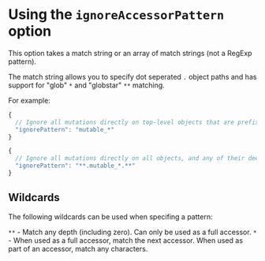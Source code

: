 # Using the `ignoreAccessorPattern` option

This option takes a match string or an array of match strings (not a RegExp pattern).

The match string allows you to specify dot seperated `.` object paths and has support for "glob" `*` and "globstar" `**` matching.

For example:

```js
{
  // Ignore all mutations directly on top-level objects that are prefixed with "mutable_".
  "ignorePattern": "mutable_*"
}
```

```js
{
  // Ignore all mutations directly on all objects, and any of their deeply nested properties, where that object is prefixed with "mutable_".
  "ignorePattern": "**.mutable_*.**"
}
```

## Wildcards

The following wildcards can be used when specifing a pattern:

`**` - Match any depth (including zero). Can only be used as a full accessor.
`*` - When used as a full accessor, match the next accessor. When used as part of an accessor, match any characters.
